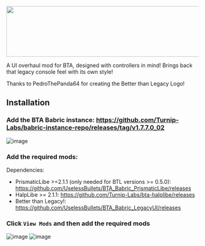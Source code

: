 <p align="center">
  <img width="561" height="133" src="https://github.com/UselessBullets/BTA_Babric_LegacyUI/assets/80850784/703478be-726f-4d92-b08a-1dfbac2e90f5">
</p>

A UI overhaul mod for BTA, designed with controllers in mind!
Brings back that legacy console feel with its own style!

Thanks to PedroThePanda64 for creating the Better than Legacy Logo!

## Installation

### Add the BTA Babric instance: https://github.com/Turnip-Labs/babric-instance-repo/releases/tag/v1.7.7.0_02

![image](https://github.com/UselessBullets/BTA_Babric_LegacyUI/assets/80850784/c08eec73-4215-4387-9d45-29b1c0099a90)

### Add the required mods:
Dependencies:
- PrismaticLibe >=2.1.1 (only needed for BTL versions >= 0.5.0): https://github.com/UselessBullets/BTA_Babric_PrismaticLibe/releases
- HalpLibe >= 2.1.1: https://github.com/Turnip-Labs/bta-halplibe/releases
- Better than Legacy!: https://github.com/UselessBullets/BTA_Babric_LegacyUI/releases

### Click `View Mods` and then add the required mods
![image](https://github.com/UselessBullets/BTA_Babric_LegacyUI/assets/80850784/73df17b9-9270-41a0-8df4-91f3322ca24b)
![image](https://github.com/UselessBullets/BTA_Babric_LegacyUI/assets/80850784/62a9d44f-21bd-4c57-9660-d17f742d39fa)
